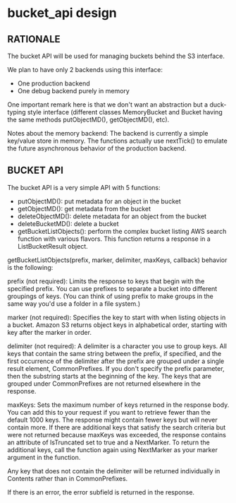 # bucket_api design

## RATIONALE

The bucket API will be used for managing buckets behind the S3 interface.

We plan to have only 2 backends using this interface:

* One production backend
* One debug backend purely in memory

One important remark here is that we don't want an abstraction but a
duck-typing style interface (different classes MemoryBucket and Bucket having
the same methods putObjectMD(), getObjectMD(), etc).

Notes about the memory backend: The backend is currently a simple key/value
store in memory. The functions actually use nextTick() to emulate the future
asynchronous behavior of the production backend.

## BUCKET API

The bucket API is a very simple API with 5 functions:

- putObjectMD(): put metadata for an object in the bucket
- getObjectMD(): get metadata from the bucket
- deleteObjectMD(): delete metadata for an object from the bucket
- deleteBucketMD(): delete a bucket
- getBucketListObjects(): perform the complex bucket listing AWS search
  function with various flavors. This function returns a response in a
  ListBucketResult object.

getBucketListObjects(prefix, marker, delimiter, maxKeys, callback) behavior is
the following:

prefix (not required): Limits the response to keys that begin with the
specified prefix. You can use prefixes to separate a bucket into different
groupings of keys. (You can think of using prefix to make groups in the same
way you'd use a folder in a file system.)

marker (not required): Specifies the key to start with when listing objects in
a bucket. Amazon S3 returns object keys in alphabetical order, starting with
key after the marker in order.

delimiter (not required): A delimiter is a character you use to group keys.
All keys that contain the same string between the prefix, if specified, and the
first occurrence of the delimiter after the prefix are grouped under a single
result element, CommonPrefixes. If you don't specify the prefix parameter, then
the substring starts at the beginning of the key. The keys that are grouped
under CommonPrefixes are not returned elsewhere in the response.

maxKeys: Sets the maximum number of keys returned in the response body. You can
add this to your request if you want to retrieve fewer than the default 1000
keys.  The response might contain fewer keys but will never contain more. If
there are additional keys that satisfy the search criteria but were not
returned because maxKeys was exceeded, the response contains an attribute of
IsTruncated set to true and a NextMarker. To return the additional keys, call
the function again using NextMarker as your marker argument in the function.

Any key that does not contain the delimiter will be returned individually in
Contents rather than in CommonPrefixes.

If there is an error, the error subfield is returned in the response.
